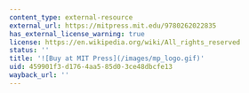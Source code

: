 ```yaml
---
content_type: external-resource
external_url: https://mitpress.mit.edu/9780262022835
has_external_license_warning: true
license: https://en.wikipedia.org/wiki/All_rights_reserved
status: ''
title: '![Buy at MIT Press](/images/mp_logo.gif)'
uid: 459901f3-d176-4aa5-85d0-3ce48dbcfe13
wayback_url: ''
---
```

